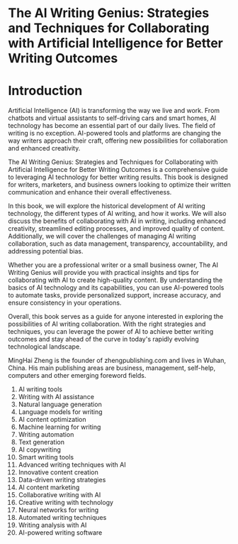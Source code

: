 # The AI Writing Genius: Strategies and Techniques for Collaborating with Artificial Intelligence for Better Writing Outcomes

# Introduction

Artificial Intelligence (AI) is transforming the way we live and work. From chatbots and virtual assistants to self-driving cars and smart homes, AI technology has become an essential part of our daily lives. The field of writing is no exception. AI-powered tools and platforms are changing the way writers approach their craft, offering new possibilities for collaboration and enhanced creativity.

The AI Writing Genius: Strategies and Techniques for Collaborating with Artificial Intelligence for Better Writing Outcomes is a comprehensive guide to leveraging AI technology for better writing results. This book is designed for writers, marketers, and business owners looking to optimize their written communication and enhance their overall effectiveness.

In this book, we will explore the historical development of AI writing technology, the different types of AI writing, and how it works. We will also discuss the benefits of collaborating with AI in writing, including enhanced creativity, streamlined editing processes, and improved quality of content. Additionally, we will cover the challenges of managing AI writing collaboration, such as data management, transparency, accountability, and addressing potential bias.

Whether you are a professional writer or a small business owner, The AI Writing Genius will provide you with practical insights and tips for collaborating with AI to create high-quality content. By understanding the basics of AI technology and its capabilities, you can use AI-powered tools to automate tasks, provide personalized support, increase accuracy, and ensure consistency in your operations.

Overall, this book serves as a guide for anyone interested in exploring the possibilities of AI writing collaboration. With the right strategies and techniques, you can leverage the power of AI to achieve better writing outcomes and stay ahead of the curve in today's rapidly evolving technological landscape.

MingHai Zheng is the founder of zhengpublishing.com and lives in Wuhan, China. His main publishing areas are business, management, self-help, computers and other emerging foreword fields.



1. AI writing tools
2. Writing with AI assistance
3. Natural language generation
4. Language models for writing
5. AI content optimization
6. Machine learning for writing
7. Writing automation
8. Text generation
9. AI copywriting
10. Smart writing tools
11. Advanced writing techniques with AI
12. Innovative content creation
13. Data-driven writing strategies
14. AI content marketing
15. Collaborative writing with AI
16. Creative writing with technology
17. Neural networks for writing
18. Automated writing techniques
19. Writing analysis with AI
20. AI-powered writing software

